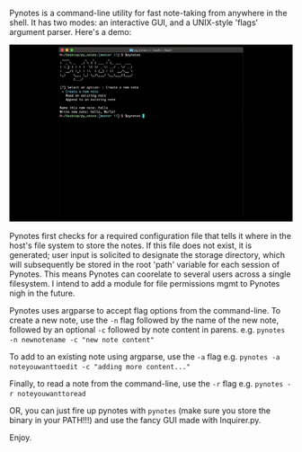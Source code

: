 Pynotes is a command-line utility for fast note-taking from anywhere in the shell. It has two modes: an interactive GUI, and a UNIX-style 'flags' argument parser. Here's a demo:

![Demo](pynotes.gif)

Pynotes first checks for a required configuration file that tells it where in the host's file system to store the notes. If this file does not exist, it is generated; user input is solicited to designate the storage directory, which will subsequently be stored in the root 'path' variable for each session of Pynotes. This means Pynotes can coorelate to several users across a single filesystem. I intend to add a module for file permissions mgmt to Pynotes nigh in the future.

Pynotes uses argparse to accept flag options from the command-line. To create a new note, use the `-n` flag followed by the name of the new note, followed by an optional `-c` followed by note content in parens. e.g. `pynotes -n newnotename -c "new note content"`

To add to an existing note using argparse, use the `-a` flag e.g. `pynotes -a noteyouwanttoedit -c "adding more content..."`

Finally, to read a note from the command-line, use the `-r` flag e.g. `pynotes -r noteyouwanttoread`

OR, you can just fire up pynotes with `pynotes` (make sure you store the binary in your PATH!!!) and use the fancy GUI made with Inquirer.py.

Enjoy.

